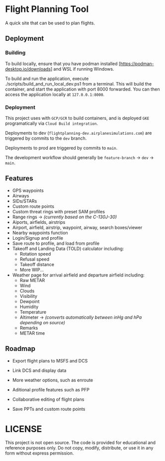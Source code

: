 # Flight Planning Tool

A quick site that can be used to plan flights. 


## Deployment

### Building
To build locally, ensure that you have podman installed [https://podman-desktop.io/downloads] and WSL if running Windows.

To build and run the application, execute ./scripts/build_and_run_local_dev.ps1 from a terminal. This will build the container, and start the application with port 8000 forwarded. You can then access the application locally at `127.0.0.1:8000`.

### Deployment
This project uses with `GCP/GCR` to build containers, and is deployed `GKE` programatically via `Cloud Build integration`.

Deployments to dev (`flightplanning-dev.airplanesimulations.com`) are triggered by commits to the `dev` branch.

Deployments to prod are triggered by commits to `main`.

The development workflow should generally be `feature-branch` -> `dev` -> `main`.


## Features

- GPS waypoints
- Airways
- SIDs/STARs
- Custom route points
- Custom threat rings with preset SAM profiles
- Range rings -> *(currently based on the C-130J-30)*
- Aiports, airfields, airstrips
- Airport, airfield, airstrip, waypoint, airway, search boxes/viewer
- Nearby waypoints function
- Login/Signup and profile
- Save route to profile, and load from profile
- Takeoff and Landing Data (TOLD) calculator including:
    - Rotation speed
    - Refusal speed
    - Takeoff distance
    - More WIP...
- Weather page for arrival airfield and departure airfield including:
    - Raw METAR
    - Wind
    - Clouds
    - Visibility
    - Dewpoint
    - Humidity
    - Temperature
    - Altimeter -> *(converts automatically between inHg and hPa depending on source)*
    - Remarks
    - METAR time

## Roadmap

- Export flight plans to MSFS and DCS

- Link DCS and display data

- More weather options, such as enroute

- Aditional profile features such as PFP

- Collaborative editing of flight plans

- Save PPTs and custom route points

# LICENSE

This project is not open source.
The code is provided for educational and reference purposes only.
Do not copy, modify, distribute, or use it in any form without express permission.

